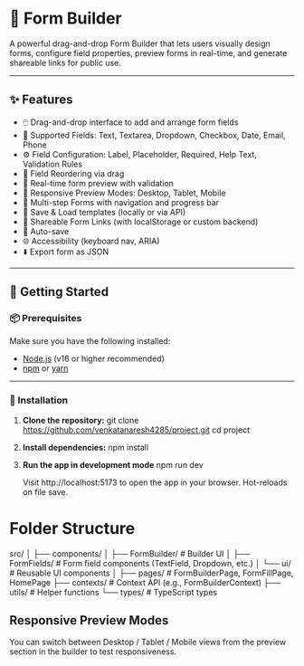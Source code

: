 # 🧩 Form Builder

A powerful drag-and-drop Form Builder that lets users visually design forms, configure field properties, preview forms in real-time, and generate shareable links for public use.

----
## ✨ Features

- 🖱️ Drag-and-drop interface to add and arrange form fields
- 🧾 Supported Fields: Text, Textarea, Dropdown, Checkbox, Date, Email, Phone
- ⚙️ Field Configuration: Label, Placeholder, Required, Help Text, Validation Rules
- 🔁 Field Reordering via drag
- 👀 Real-time form preview with validation
- 📱 Responsive Preview Modes: Desktop, Tablet, Mobile
- 🧩 Multi-step Forms with navigation and progress bar
- 💾 Save & Load templates (locally or via API)
- 🔗 Shareable Form Links (with localStorage or custom backend)
- 🛟 Auto-save
- 🌐 Accessibility (keyboard nav, ARIA)
- ⬇️ Export form as JSON

----
## 🚀 Getting Started

### 📦 Prerequisites

Make sure you have the following installed:

- [Node.js](https://nodejs.org/) (v16 or higher recommended)
- [npm](https://www.npmjs.com/) or [yarn](https://yarnpkg.com/)

---

### 🔧 Installation

1. **Clone the repository:**
   git clone https://github.com/venkatanaresh4285/project.git
   cd project

2. **Install dependencies:**
     npm install

3. **Run the app in development mode**
    npm run dev

    Visit http://localhost:5173 to open the app in your browser.
    Hot-reloads on file save.


# Folder Structure
   src/
│
├── components/
│   ├── FormBuilder/           # Builder UI
│   ├── FormFields/            # Form field components (TextField, Dropdown, etc.)
│   └── ui/                    # Reusable UI components
│
├── pages/                     # FormBuilderPage, FormFillPage, HomePage
├── contexts/                  # Context API (e.g., FormBuilderContext)
├── utils/                     # Helper functions
└── types/                     # TypeScript types

## Responsive Preview Modes
You can switch between Desktop / Tablet / Mobile views from the preview section in the builder to test responsiveness.
 
 

